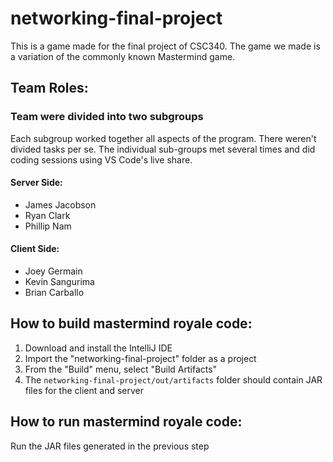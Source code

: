 # networking-final-project

This is a game made for the final project of CSC340. The game we made is a variation of the commonly known Mastermind game.

## Team Roles:
### Team were divided into two subgroups 
Each subgroup worked together all aspects of the program. There weren't divided tasks per se. The individual sub-groups met several times and did coding sessions using VS Code's live share.
#### Server Side: 
* James Jacobson
* Ryan Clark
* Phillip Nam
#### Client Side:
* Joey Germain
* Kevin Sangurima
* Brian Carballo

## How to build mastermind royale code:
1. Download and install the IntelliJ IDE
2. Import the "networking-final-project" folder as a project
3. From the "Build" menu, select "Build Artifacts"
4. The `networking-final-project/out/artifacts` folder should contain JAR files for the client and server

## How to run mastermind royale code:
Run the JAR files generated in the previous step